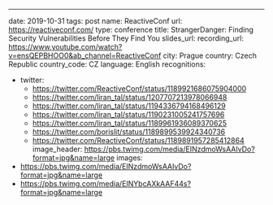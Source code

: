 ---
date: 2019-10-31
tags: post
name: ReactiveConf
url: https://reactiveconf.com/
type: conference
title: StrangerDanger: Finding Security Vulnerabilities Before They Find You
slides_url: 
recording_url: https://www.youtube.com/watch?v=ensQEPBHOO0&ab_channel=ReactiveConf
city: Prague
country: Czech Republic
country_code: CZ
language: English
recognitions:
  - twitter:
    - https://twitter.com/ReactiveConf/status/1189921686075904000
    - https://twitter.com/liran_tal/status/1207707213978066948
    - https://twitter.com/liran_tal/status/1194336794168496129
    - https://twitter.com/liran_tal/status/1190231005241757696
    - https://twitter.com/liran_tal/status/1189961936089370625
    - https://twitter.com/borislit/status/1189899539924340736
    - https://twitter.com/ReactiveConf/status/1189891957285412864
image_header: https://pbs.twimg.com/media/EINzdmoWsAAIvDo?format=jpg&name=large
images:
  - https://pbs.twimg.com/media/EINzdmoWsAAIvDo?format=jpg&name=large
  - https://pbs.twimg.com/media/EINYbcAXkAAF44s?format=jpg&name=large
